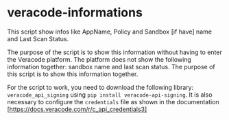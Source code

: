 # veracode-informations
This script show infos like AppName, Policy and Sandbox [if have] name and Last Scan Status.

The purpose of the script is to show this information without having to enter the Veracode platform. The platform does not show the following information together: sandbox name and last scan status. The purpose of this script is to show this information together.

For the script to work, you need to download the following library: ```veracode_api_signing``` using ```pip install veracode-api-signing```. It is also necessary to configure the ```credentials``` file as shown in the documentation [https://docs.veracode.com/r/c_api_credentials3]
